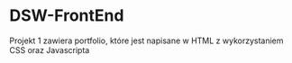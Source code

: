 # DSW-FrontEnd
Projekt 1 zawiera portfolio, które jest napisane w HTML z wykorzystaniem CSS oraz Javascripta 